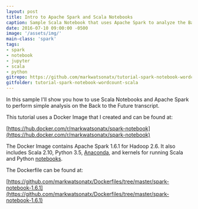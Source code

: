 ```yaml
---
layout: post
title: Intro to Apache Spark and Scala Notebooks
caption: Sample Scala Notebook that uses Apache Spark to analyze the Back to the Future transcript.
date: 2016-07-10 09:00:00 -0500
image: '/assets/img/'
main-class: 'spark'
tags:
- spark
- notebook
- jupyter
- scala
- python
gitrepo: https://github.com/markwatsonatx/tutorial-spark-notebook-wordcount-scala
gitfolder: tutorial-spark-notebook-wordcount-scala
---
```


In this sample I'll show you how to use Scala Notebooks and Apache Spark
to perform simple analysis on the Back to the Future transcript.

This tutorial uses a Docker Image that I created and can be found at:

[https://hub.docker.com/r/markwatsonatx/spark-notebook](https://hub.docker.com/r/markwatsonatx/spark-notebook)

The Docker Image contains Apache Spark 1.6.1 for Hadoop 2.6. It also includes Scala 2.10, Python 3.5,
[Anaconda](https://www.continuum.io/why-anaconda), and kernels for running Scala and Python [notebooks](http://jupyter.org/).

The Dockerfile can be found at:

[https://github.com/markwatsonatx/Dockerfiles/tree/master/spark-notebook-1.6.1](https://github.com/markwatsonatx/Dockerfiles/tree/master/spark-notebook-1.6.1)